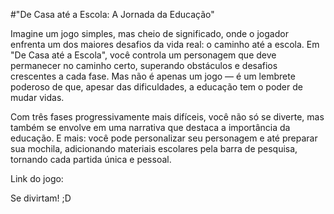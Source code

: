 #"De Casa até a Escola: A Jornada da Educação"

Imagine um jogo simples, mas cheio de significado, onde o jogador enfrenta um dos maiores desafios da vida real: o caminho até a escola. Em "De Casa até a Escola", você controla um personagem que deve permanecer no caminho certo, superando obstáculos e desafios crescentes a cada fase. Mas não é apenas um jogo — é um lembrete poderoso de que, apesar das dificuldades, a educação tem o poder de mudar vidas.

Com três fases progressivamente mais difíceis, você não só se diverte, mas também se envolve em uma narrativa que destaca a importância da educação. E mais: você pode personalizar seu personagem e até preparar sua mochila, adicionando materiais escolares pela barra de pesquisa, tornando cada partida única e pessoal.

Link do jogo: 

Se divirtam! ;D
